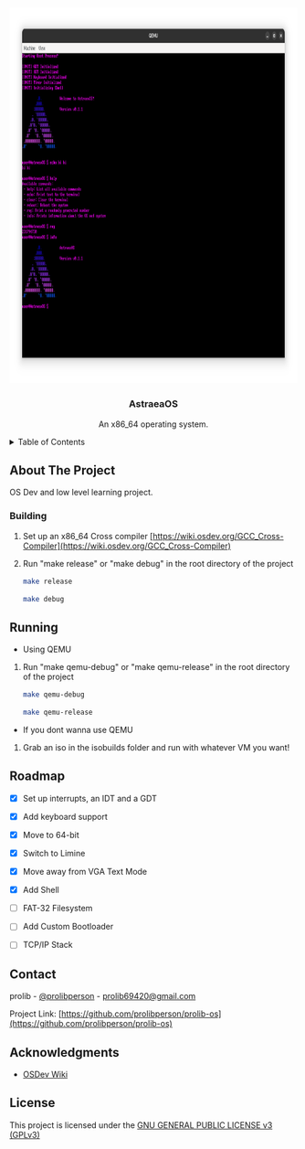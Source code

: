 <a id="readme-top"></a>

<!-- PROJECT NAME -->
<br />
<div align="center">
  <a href="https://github.com/prolibperson/prolib-os">
    <img src="image.png" alt="Logo" width="934.6" height="657.3">
  </a>

  <h3 align="center">AstraeaOS</h3>
  <p align="center">
    An x86_64 operating system.
  </p>
</div>

<!-- TABLE OF CONTENTS -->
<details>
  <summary>Table of Contents</summary>
  <ol>
    <li>
      <a href="#about-the-project">About The Project</a>
    </li>
    <li>
      <ul>
        <li><a href="#building">Building</a></li>
        <li><a href="#running">Running</a></li>
      </ul>
    </li>
    <li><a href="#roadmap">Roadmap</a></li>
    <li><a href="#contact">Contact</a></li>
    <li><a href="#acknowledgments">Acknowledgments</a></li>
  </ol>
</details>



<!-- ABOUT THE PROJECT -->
## About The Project

OS Dev and low level learning project.


<!-- GETTING STARTED -->

### Building

1. Set up an x86_64 Cross compiler [https://wiki.osdev.org/GCC_Cross-Compiler](https://wiki.osdev.org/GCC_Cross-Compiler)
2. Run "make release" or "make debug" in the root directory of the project
   ```sh
   make release
   ```

   ```sh
   make debug
   ```


<!-- USAGE EXAMPLES -->
## Running

- Using QEMU
1. Run "make qemu-debug" or "make qemu-release" in the root directory of the project
   ```sh
   make qemu-debug
   ```
   ```sh
   make qemu-release
   ```

- If you dont wanna use QEMU
1. Grab an iso in the isobuilds folder and run with whatever VM you want!



<!-- ROADMAP -->
## Roadmap

- [x] Set up interrupts, an IDT and a GDT
- [x] Add keyboard support
- [x] Move to 64-bit
- [x] Switch to Limine
- [x] Move away from VGA Text Mode
- [x] Add Shell
- [ ] FAT-32 Filesystem
- [ ] Add Custom Bootloader
- [ ] TCP/IP Stack



<!-- CONTACT -->
## Contact

prolib - [@prolibperson](https://twitter.com/prolibperson) - prolib69420@gmail.com

Project Link: [https://github.com/prolibperson/prolib-os](https://github.com/prolibperson/prolib-os)


<!-- ACKNOWLEDGMENTS -->
## Acknowledgments

* [OSDev Wiki](https://wiki.osdev.org/)

## License

This project is licensed under the [GNU GENERAL PUBLIC LICENSE v3 (GPLv3)](https://github.com/prolibperson/prolib-os/blob/main/LICENSE)